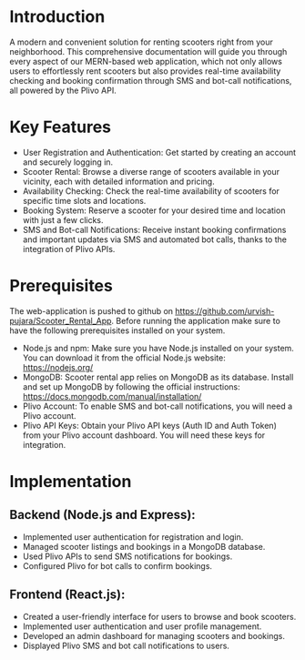 # Introduction
A modern and convenient solution for renting scooters right from your neighborhood. This comprehensive documentation will guide you through every aspect of our MERN-based web application, which not only allows users to effortlessly rent scooters but also provides real-time availability checking and booking confirmation through SMS and bot-call notifications, all powered by the Plivo API.


# Key Features
- User Registration and Authentication: Get started by creating an account and securely logging in.
- Scooter Rental: Browse a diverse range of scooters available in your vicinity, each with detailed information and pricing.
- Availability Checking: Check the real-time availability of scooters for specific time slots and locations.
- Booking System: Reserve a scooter for your desired time and location with just a few clicks.
- SMS and Bot-call Notifications: Receive instant booking confirmations and important updates via SMS and automated bot calls, thanks to the integration of Plivo APIs.

# Prerequisites
The web-application is pushed to github on https://github.com/urvish-pujara/Scooter_Rental_App. Before running the application make sure to have the following prerequisites installed on your system.
- Node.js and npm:
Make sure you have Node.js installed on your system. You can download it from the official Node.js website: https://nodejs.org/
- MongoDB:
Scooter rental app relies on MongoDB as its database. Install and set up MongoDB by following the official instructions: https://docs.mongodb.com/manual/installation/
- Plivo Account:
To enable SMS and bot-call notifications, you will need a Plivo account.
- Plivo API Keys:
Obtain your Plivo API keys (Auth ID and Auth Token) from your Plivo account dashboard. You will need these keys for integration.


# Implementation
## Backend (Node.js and Express):
- Implemented user authentication for registration and login.
- Managed scooter listings and bookings in a MongoDB database.
- Used Plivo APIs to send SMS notifications for bookings.
- Configured Plivo for bot calls to confirm bookings.
## Frontend (React.js):
- Created a user-friendly interface for users to browse and book scooters.
- Implemented user authentication and user profile management.
- Developed an admin dashboard for managing scooters and bookings.
- Displayed Plivo SMS and bot call notifications to users.
